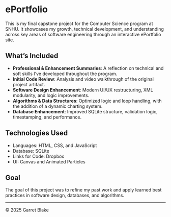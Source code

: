 # ePortfolio

This is my final capstone project for the Computer Science program at SNHU. It showcases my growth, technical development, and understanding across key areas of software engineering through an interactive ePortfolio site.

## What’s Included

- **Professional & Enhancement Summaries**: A reflection on technical and soft skills I’ve developed throughout the program.
- **Initial Code Review**: Analysis and video walkthrough of the original project artifact.
- **Software Design Enhancement**: Modern UI/UX restructuring, XML modularity, and logic improvements.
- **Algorithms & Data Structures**: Optimized logic and loop handling, with the addition of a dynamic charting system.
- **Database Enhancement**: Improved SQLite structure, validation logic, timestamping, and performance.

## Technologies Used

- Languages: HTML, CSS, and JavaScript
- Database: SQLite
- Links for Code: Dropbox
- UI: Canvas and Animated Particles

## Goal

The goal of this project was to refine my past work and apply learned best practices in software design, databases, and algorithms.

---

© 2025 Garret Blake
